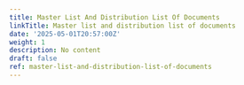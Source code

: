 ```yaml
---
title: Master List And Distribution List Of Documents
linkTitle: Master list and distribution list of documents
date: '2025-05-01T20:57:00Z'
weight: 1
description: No content
draft: false
ref: master-list-and-distribution-list-of-documents
---
```



